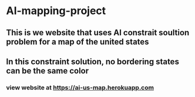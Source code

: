 # AI-mapping-project
## This is we website that uses AI constrait soultion problem for a map of the united states
## In this constraint solution, no bordering states can be the same color
### view website at https://ai-us-map.herokuapp.com
